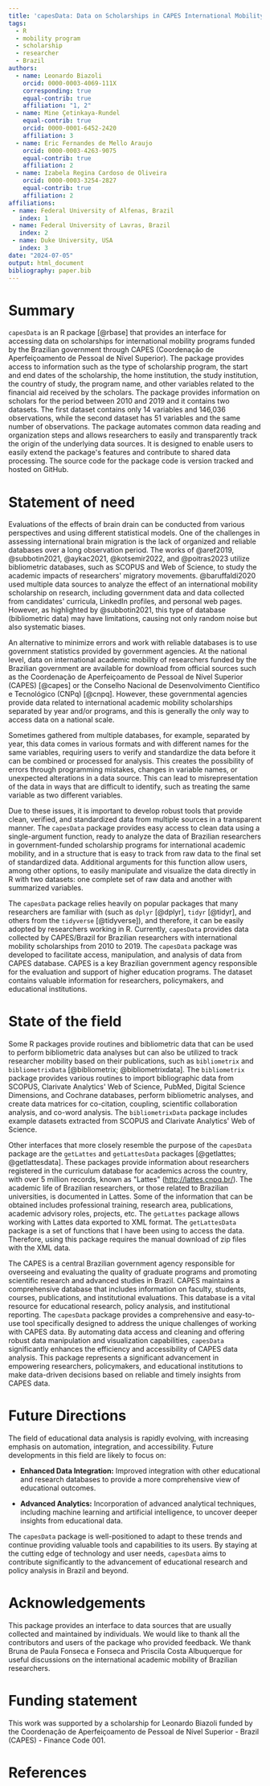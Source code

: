 ```yaml
---
title: 'capesData: Data on Scholarships in CAPES International Mobility Programs'
tags:
  - R
  - mobility program
  - scholarship
  - researcher
  - Brazil
authors:
  - name: Leonardo Biazoli
    orcid: 0000-0003-4069-111X
    corresponding: true 
    equal-contrib: true
    affiliation: "1, 2"
  - name: Mine Çetinkaya-Rundel
    equal-contrib: true
    orcid: 0000-0001-6452-2420
    affiliation: 3
  - name: Eric Fernandes de Mello Araujo
    orcid: 0000-0003-4263-9075
    equal-contrib: true
    affiliation: 2
  - name: Izabela Regina Cardoso de Oliveira
    orcid: 0000-0003-3254-2827
    equal-contrib: true
    affiliation: 2
affiliations:
 - name: Federal University of Alfenas, Brazil
   index: 1
 - name: Federal University of Lavras, Brazil
   index: 2
 - name: Duke University, USA
   index: 3
date: "2024-07-05"
output: html_document
bibliography: paper.bib
---
```


# Summary

`capesData` is an R package [@rbase] that provides an interface for accessing data on scholarships for international mobility programs funded by the Brazilian government through CAPES (Coordenação de Aperfeiçoamento de Pessoal de Nível Superior). The package provides access to information such as the type of scholarship program, the start and end dates of the scholarship, the home institution, the study institution, the country of study, the program name, and other variables related to the financial aid received by the scholars. The package provides information on scholars for the period between 2010 and 2019 and it contains two datasets. The first dataset contains only 14 variables and 146,036 observations, while the second dataset has 51 variables and the same number of observations. The package automates common data reading and organization steps and allows researchers to easily and transparently track the origin of the underlying data sources. It is designed to enable users to easily extend the package's features and contribute to shared data processing. The source code for the package code is version tracked and hosted on GitHub.

# Statement of need

Evaluations of the effects of brain drain can be conducted from various perspectives and using different statistical models. One of the challenges in assessing international brain migration is the lack of organized and reliable databases over a long observation period. The works of @aref2019, @subbotin2021, @aykac2021, @kotsemir2022, and @poitras2023 utilize bibliometric databases, such as SCOPUS and Web of Science, to study the academic impacts of researchers' migratory movements. @baruffaldi2020 used multiple data sources to analyze the effect of an international mobility scholarship on research, including government data and data collected from candidates' curricula, LinkedIn profiles, and personal web pages. However, as highlighted by @subbotin2021, this type of database (bibliometric data) may have limitations, causing not only random noise but also systematic biases.

An alternative to minimize errors and work with reliable databases is to use government statistics provided by government agencies. At the national level, data on international academic mobility of researchers funded by the Brazilian government are available for download from official sources such as the Coordenação de Aperfeiçoamento de Pessoal de Nível Superior (CAPES) [@capes] or the Conselho Nacional de Desenvolvimento Científico e Tecnológico (CNPq) [@cnpq]. However, these governmental agencies provide data related to international academic mobility scholarships separated by year and/or programs, and this is generally the only way to access data on a national scale.

Sometimes gathered from multiple databases, for example, separated by year, this data comes in various formats and with different names for the same variables, requiring users to verify and standardize the data before it can be combined or processed for analysis. This creates the possibility of errors through programming mistakes, changes in variable names, or unexpected alterations in a data source. This can lead to misrepresentation of the data in ways that are difficult to identify, such as treating the same variable as two different variables.

Due to these issues, it is important to develop robust tools that provide clean, verified, and standardized data from multiple sources in a transparent manner. The `capesData` package provides easy access to clean data using a single-argument function, ready to analyze the data of Brazilian researchers in government-funded scholarship programs for international academic mobility, and in a structure that is easy to track from raw data to the final set of standardized data. Additional arguments for this function allow users, among other options, to easily manipulate and visualize the data directly in R with two datasets: one complete set of raw data and another with summarized variables.

The `capesData` package relies heavily on popular packages that many researchers are familiar with (such as `dplyr` [@dplyr], `tidyr` [@tidyr], and others from the `tidyverse` [@tidyverse]), and therefore, it can be easily adopted by researchers working in R. Currently, `capesData` provides data collected by CAPES/Brazil for Brazilian researchers with international mobility scholarships from 2010 to 2019. The `capesData` package was developed to facilitate access, manipulation, and analysis of data from CAPES database. CAPES is a key Brazilian government agency responsible for the evaluation and support of higher education programs. The dataset contains valuable information for researchers, policymakers, and educational institutions.

# State of the field

Some R packages provide routines and bibliometric data that can be used to perform bibliometric data analyses but can also be utilized to track researcher mobility based on their publications, such as `bibliometrix` and `bibliometrixData` [@bibliometrix; @bibliometrixdata]. The `bibliometrix` package provides various routines to import bibliographic data from SCOPUS, Clarivate Analytics' Web of Science, PubMed, Digital Science Dimensions, and Cochrane databases, perform bibliometric analyses, and create data matrices for co-citation, coupling, scientific collaboration analysis, and co-word analysis. The `bibliometrixData` package includes example datasets extracted from SCOPUS and Clarivate Analytics' Web of Science.

Other interfaces that more closely resemble the purpose of the `capesData` package are the `getLattes` and `getLattesData` packages [@getlattes; @getlattesdata]. These packages provide information about researchers registered in the curriculum database for academics across the country, with over 5 million records, known as "Lattes" (<http://lattes.cnpq.br/>). The academic life of Brazilian researchers, or those related to Brazilian universities, is documented in Lattes. Some of the information that can be obtained includes professional training, research area, publications, academic advisory roles, projects, etc. The `getLattes` package allows working with Lattes data exported to XML format. The `getLattesData` package is a set of functions that I have been using to access the data. Therefore, using this package requires the manual download of zip files with the XML data.

The CAPES is a central Brazilian government agency responsible for overseeing and evaluating the quality of graduate programs and promoting scientific research and advanced studies in Brazil. CAPES maintains a comprehensive database that includes information on faculty, students, courses, publications, and institutional evaluations. This database is a vital resource for educational research, policy analysis, and institutional reporting. The `capesData` package provides a comprehensive and easy-to-use tool specifically designed to address the unique challenges of working with CAPES data. By automating data access and cleaning and offering robust data manipulation and visualization capabilities, `capesData` significantly enhances the efficiency and accessibility of CAPES data analysis. This package represents a significant advancement in empowering researchers, policymakers, and educational institutions to make data-driven decisions based on reliable and timely insights from CAPES data.

# Future Directions

The field of educational data analysis is rapidly evolving, with increasing emphasis on automation, integration, and accessibility. Future developments in this field are likely to focus on:

-   **Enhanced Data Integration:** Improved integration with other educational and research databases to provide a more comprehensive view of educational outcomes.

-   **Advanced Analytics:** Incorporation of advanced analytical techniques, including machine learning and artificial intelligence, to uncover deeper insights from educational data.

The `capesData` package is well-positioned to adapt to these trends and continue providing valuable tools and capabilities to its users. By staying at the cutting edge of technology and user needs, `capesData` aims to contribute significantly to the advancement of educational research and policy analysis in Brazil and beyond.

# Acknowledgements

This package provides an interface to data sources that are usually collected and maintained by individuals. We would like to thank all the contributors and users of the package who provided feedback. We thank Bruna de Paula Fonseca e Fonseca and Priscila Costa Albuquerque for useful discussions on the international academic mobility of Brazilian researchers.

# Funding statement

This work was supported by a scholarship for Leonardo Biazoli funded by the Coordenação de Aperfeiçoamento de Pessoal de Nível Superior - Brazil (CAPES) - Finance Code 001.

# References
